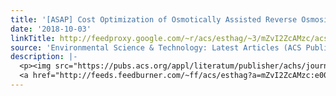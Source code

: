 ```yaml
---
title: '[ASAP] Cost Optimization of Osmotically Assisted Reverse Osmosis'
date: '2018-10-03'
linkTitle: http://feedproxy.google.com/~r/acs/esthag/~3/mZvI2ZcAMzc/acs.est.8b02771
source: 'Environmental Science & Technology: Latest Articles (ACS Publications)'
description: |-
  <p><img src="https://pubs.acs.org/appl/literatum/publisher/achs/journals/content/esthag/0/esthag.ahead-of-print/acs.est.8b02771/20181003/images/medium/es-2018-02771j_0008.gif" alt="TOC Graphic"/></p><div><cite>Environmental Science & Technology</cite></div><div>DOI: 10.1021/acs.est.8b02771</div><div class="feedflare">
  <a href="http://feeds.feedburner.com/~ff/acs/esthag?a=mZvI2ZcAMzc:e000pq975a0:yIl2AUoC8zA"><img src="http://feeds.feedburner.com/~ff/acs/esthag?d=yIl2AUoC8zA" border="0"></img></a>
---
```

